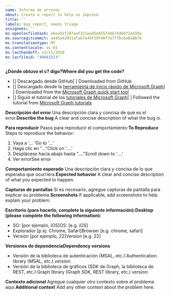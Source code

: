 ```yaml
---
name: Informe de errores
about: Create a report to help us improve
title: ''
labels: bug report, needs triage
assignees: ''
ms.openlocfilehash: e6ea92f287aaf321ead5d455f44b744b0724d10a
ms.sourcegitcommit: a445a42031afab7a49f59f48f7a7f7bcbe8a8876
ms.translationtype: MT
ms.contentlocale: es-ES
ms.lasthandoff: 12/11/2020
ms.locfileid: "49661513"
---
```

<span data-ttu-id="f583d-102">**¿Dónde obtuvo el c? digo?**</span><span class="sxs-lookup"><span data-stu-id="f583d-102">**Where did you get the code?**</span></span>
- <span data-ttu-id="f583d-103">[] Descargado desde GitHub</span><span class="sxs-lookup"><span data-stu-id="f583d-103">[ ] Downloaded from GitHub</span></span>
- <span data-ttu-id="f583d-104">[] Descargado desde la [herramienta de inicio rápido de Microsoft Graph](https://developer.microsoft.com/graph/quick-start)</span><span class="sxs-lookup"><span data-stu-id="f583d-104">[ ] Downloaded from the [Microsoft Graph quick start tool](https://developer.microsoft.com/graph/quick-start)</span></span>
- <span data-ttu-id="f583d-105">[] Siguió el tutorial de los [tutoriales de Microsoft Graph](https://docs.microsoft.com/graph/tutorials)</span><span class="sxs-lookup"><span data-stu-id="f583d-105">[ ] Followed the tutorial from [Microsoft Graph tutorials](https://docs.microsoft.com/graph/tutorials)</span></span>

<span data-ttu-id="f583d-106">**Descripción del error** Una descripción clara y concisa de qué es el error.</span><span class="sxs-lookup"><span data-stu-id="f583d-106">**Describe the bug** A clear and concise description of what the bug is.</span></span>

<span data-ttu-id="f583d-107">**Para reproducir** Pasos para reproducir el comportamiento:</span><span class="sxs-lookup"><span data-stu-id="f583d-107">**To Reproduce** Steps to reproduce the behavior:</span></span>
1. <span data-ttu-id="f583d-108">Vaya a '... '</span><span class="sxs-lookup"><span data-stu-id="f583d-108">Go to '...'</span></span>
2. <span data-ttu-id="f583d-109">Haga clic en "..."</span><span class="sxs-lookup"><span data-stu-id="f583d-109">Click on '....'</span></span>
3. <span data-ttu-id="f583d-110">Desplácese hacia abajo hasta "...."</span><span class="sxs-lookup"><span data-stu-id="f583d-110">Scroll down to '....'</span></span>
4. <span data-ttu-id="f583d-111">Ver error</span><span class="sxs-lookup"><span data-stu-id="f583d-111">See error</span></span>

<span data-ttu-id="f583d-112">**Comportamiento esperado** Una descripción clara y concisa de lo que esperaba que ocurriera.</span><span class="sxs-lookup"><span data-stu-id="f583d-112">**Expected behavior** A clear and concise description of what you expected to happen.</span></span>

<span data-ttu-id="f583d-113">**Capturas de pantallas** Si es necesario, agregue capturas de pantalla para explicar su problema.</span><span class="sxs-lookup"><span data-stu-id="f583d-113">**Screenshots** If applicable, add screenshots to help explain your problem.</span></span>

<span data-ttu-id="f583d-114">**Escritorio (para hacerlo, complete la siguiente información):**</span><span class="sxs-lookup"><span data-stu-id="f583d-114">**Desktop (please complete the following information):**</span></span>
 - <span data-ttu-id="f583d-115">SO: [por ejemplo, iOS]</span><span class="sxs-lookup"><span data-stu-id="f583d-115">OS: [e.g. iOS]</span></span>
 - <span data-ttu-id="f583d-116">Explorador [p.ej. Chrome, Safari]</span><span class="sxs-lookup"><span data-stu-id="f583d-116">Browser [e.g. chrome, safari]</span></span>
 - <span data-ttu-id="f583d-117">Versión [por ejemplo, 22]</span><span class="sxs-lookup"><span data-stu-id="f583d-117">Version [e.g. 22]</span></span>

<span data-ttu-id="f583d-118">**Versiones de dependencia**</span><span class="sxs-lookup"><span data-stu-id="f583d-118">**Dependency versions**</span></span>
 - <span data-ttu-id="f583d-119">Versión de la biblioteca de autenticación (MSAL, etc.):</span><span class="sxs-lookup"><span data-stu-id="f583d-119">Authentication library (MSAL, etc.) version:</span></span>
 - <span data-ttu-id="f583d-120">Versión de la biblioteca de gráficos (SDK de Graph, la biblioteca de REST, etc.):</span><span class="sxs-lookup"><span data-stu-id="f583d-120">Graph library (Graph SDK, REST library, etc.) version:</span></span>  

<span data-ttu-id="f583d-121">**Contexto adicional** Agregue cualquier otro contexto sobre el problema aquí.</span><span class="sxs-lookup"><span data-stu-id="f583d-121">**Additional context** Add any other context about the problem here.</span></span>
